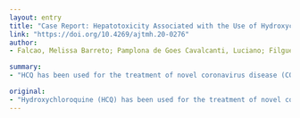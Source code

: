 ```yaml
---
layout: entry
title: "Case Report: Hepatotoxicity Associated with the Use of Hydroxychloroquine in a Patient with Novel Coronavirus Disease (COVID-19)"
link: "https://doi.org/10.4269/ajtmh.20-0276"
author:
- Falcao, Melissa Barreto; Pamplona de Goes Cavalcanti, Luciano; Filgueiras Filho, Nivaldo Menezes; Antunes de Brito, Carlos Alexandre

summary:
- "HCQ has been used for the treatment of novel coronavirus disease (COVID-19) cases. However, evidence of efficacy remains limited, and adverse events can be associated with its use. This case alerts us to the potential for hepatotoxicity and the need to monitor liver function. The use of hydroxychloroquine (HCQ) has been limited."

original:
- "Hydroxychloroquine (HCQ) has been used for the treatment of novel coronavirus disease (COVID-19) cases. However, evidence of efficacy remains limited, and adverse events can be associated with its use. Here, we report a case of a patient with severe COVID-19 who, after being administered HCQ, exhibited a 10-fold increase in serum levels of transaminases, followed by a rapid decrease after HCQ was withdrawn. Considering the significantly increased use of HCQ during the COVID-19 pandemic, this case alerts us to the potential for HCQ to be associated with hepatotoxicity and the need to monitor liver function during HCQ therapy."
---
```



